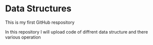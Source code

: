 # Data Structures
This is my first GitHub respository

In this repository I will upload code of diffrent data structure and there various operation

